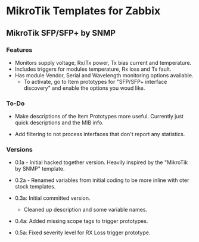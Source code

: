# MikroTik Templates for Zabbix

## MikroTik SFP/SFP+ by SNMP

### Features

- Monitors supply voltage, Rx/Tx power, Tx bias current and temperature.
- Includes triggers for modules temperature, Rx loss and Tx fault.
- Has module Vendor, Serial and Wavelength monitoring options available.
  - To activate, go to Item prototypes for "SFP/SFP+ interface discovery" and enable the options you woud like.

### To-Do

- Make descriptions of the Item Prototypes more useful. Currently just quick descriptions and the MIB info.

- Add filtering to not process interfaces that don't report any statistics.

### Versions

- 0.1a - Initial hacked together version. Heavily inspired by the "MikroTik by SNMP" template.

- 0.2a - Renamed variables from initial coding to be more inline with oter stock templates.

- 0.3a: Initial committed version.
  - Cleaned up description and some variable names.

- 0.4a: Added missing scope tags to trigger prototypes.

- 0.5a: Fixed severity level for RX Loss trigger prototype.

